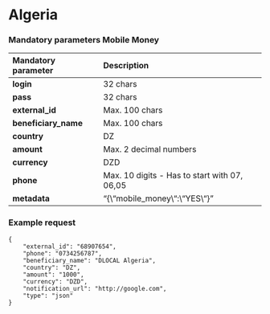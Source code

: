 # Algeria

### Mandatory parameters Mobile Money

| Mandatory parameter | Description |
| :--- | :--- |
| **login** | 32 chars |
| **pass** | 32 chars |
| **external\_id** | Max. 100 chars |
| **beneficiary\_name** | Max. 100 chars |
| **country** | DZ |
| **amount** | Max. 2 decimal numbers |
| **currency** | DZD |
| **phone** | Max. 10 digits - Has to start with 07, 06,05 |
| **metadata** | “{\“mobile\_money\“:\“YES\“}” |

### Example request

```text
{
    "external_id": "68907654",
    "phone": "0734256787",
    "beneficiary_name": "DLOCAL Algeria",
    "country": "DZ",
    "amount": "1000",
    "currency": "DZD",
    "notification_url": "http://google.com",
    "type": "json"
}
```

### 

